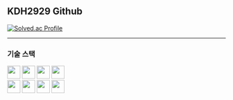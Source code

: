 ## KDH2929 Github

<!--
**KDH2929/KDH2929** is a ✨ _special_ ✨ repository because its `README.md` (this file) appears on your GitHub profile.

Here are some ideas to get you started:

- 🔭 I’m currently working on ...
- 🌱 I’m currently learning ...
- 👯 I’m looking to collaborate on ...
- 🤔 I’m looking for help with ...
- 💬 Ask me about ...
- 📫 How to reach me: ...
- 😄 Pronouns: ...
- ⚡ Fun fact: ...
-->



<p align="left">
  <a href="https://solved.ac/wlffjt2929">
    <img src="http://mazassumnida.wtf/api/generate_badge?boj=wlffjt2929" alt="Solved.ac Profile">
  </a>
</p>

---

### 기술 스택  

<p align="left">
  <!-- Game Development -->
  <span>
    <img src="https://img.shields.io/badge/C++-%2300599C?style=flat-square&logo=cplusplus&logoColor=white" height="30">
  </span>
  
  <span>
    <img src="https://img.shields.io/badge/OpenGL-%23265487?style=flat-square&logo=opengl&logoColor=white" height="30">
  </span>
  <span>
    <img src="https://img.shields.io/badge/Unreal%20Engine-%23313131?style=flat-square&logo=unrealengine&logoColor=white" height="30">
  </span>
  <span>
  <img src="https://img.shields.io/badge/DirectX12-%23007ACC?style=flat-square" height="30">
</span>

  <br>

  <span>
    <img src="https://img.shields.io/badge/Python-%233776AB?style=flat-square&logo=python&logoColor=white" height="30">
  </span>

<!--
  
  <span>
    <img src="https://img.shields.io/badge/TensorFlow(Keras)-%23FF6F00?style=flat-square&logo=tensorflow&logoColor=white" height="30">
  </span>
  <span>
    <img src="https://img.shields.io/badge/Scikit--learn-%23F7931E?style=flat-square&logo=scikitlearn&logoColor=white" height="30">
  </span>
  <br>
-->


  <span>
    <img src="https://img.shields.io/badge/AWS-%23FF9900?style=flat-square&logo=amazonaws&logoColor=white" height="30">
  </span>
  <span>
    <img src="https://img.shields.io/badge/Docker-%232496ED?style=flat-square&logo=docker&logoColor=white" height="30">
  </span>
  <span>
    <img src="https://img.shields.io/badge/GitHub-%23181717?style=flat-square&logo=github&logoColor=white" height="30">
  </span>
</p>



